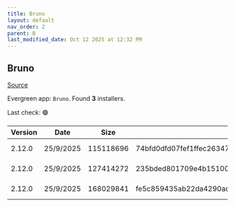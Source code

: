 ```yaml
---
title: Bruno
layout: default
nav_order: 2
parent: B
last_modified_date: Oct 12 2025 at 12:32 PM
---
```


## Bruno

[Source](https://www.usebruno.com/)

Evergreen app: `Bruno`. Found **3** installers.

Last check: 🟢

| Version | Date      | Size      | Sha256                                                           | Architecture | InstallerType | Type | URI                                                                                                                                                                          |
| ------- | --------- | --------- | ---------------------------------------------------------------- | ------------ | ------------- | ---- | ---------------------------------------------------------------------------------------------------------------------------------------------------------------------------- |
| 2.12.0  | 25/9/2025 | 115118696 | 74bfd0dfd07fef1ffec26347154f8cff58afda4eb7f36f318ad0f33b0cac6c53 | x64          | Default       | exe  | [https://github.com/usebruno/bruno/releases/download/v2.12.0/bruno_2.12.0_x64_win.exe](https://github.com/usebruno/bruno/releases/download/v2.12.0/bruno_2.12.0_x64_win.exe) |
| 2.12.0  | 25/9/2025 | 127414272 | 235bded801709e4b15100580e6bfa640f54b1ac51b4e4124ee10e83af2b5154e | x64          | Default       | msi  | [https://github.com/usebruno/bruno/releases/download/v2.12.0/bruno_2.12.0_x64_win.msi](https://github.com/usebruno/bruno/releases/download/v2.12.0/bruno_2.12.0_x64_win.msi) |
| 2.12.0  | 25/9/2025 | 168029841 | fe5c859435ab22da4290ad674ed4f75983588208aa9db6024519dddb46359727 | x64          | Default       | zip  | [https://github.com/usebruno/bruno/releases/download/v2.12.0/bruno_2.12.0_x64_win.zip](https://github.com/usebruno/bruno/releases/download/v2.12.0/bruno_2.12.0_x64_win.zip) |
